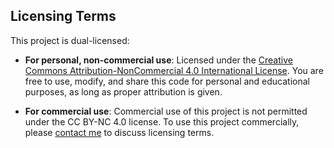 ## Licensing Terms

This project is dual-licensed:

- **For personal, non-commercial use**: Licensed under the [Creative Commons Attribution-NonCommercial 4.0 International License](LICENSE.md). You are free to use, modify, and share this code for personal and educational purposes, as long as proper attribution is given.

- **For commercial use**: Commercial use of this project is not permitted under the CC BY-NC 4.0 license. To use this project commercially, please [contact me](mailto:development.11101110101@gmail.com) to discuss licensing terms.